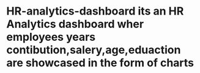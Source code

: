 # HR-analytics-dashboard its an HR Analytics dashboard wher employees years contibution,salery,age,eduaction are showcased in the form of charts
